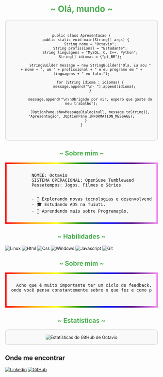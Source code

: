 <h1 align="center" style="color: #4CAF50;">~ Olá, mundo ~</h1>

<div style="border: 2px solid #ddd; border-radius: 10px; padding: 15px; background-color: #f9f9f9; margin: 10px 0; text-align: center;">
  <p align="center">
      
```import javax.swing.JOptionPane;

public class Apresentacao {
    public static void main(String[] args) {
        String nome = "Octavio";
        String profissional = "Estudante";
        String linguagens = "MySQL, C, C++, Python";
        String[] idiomas = {"pt_BR"};

        StringBuilder message = new StringBuilder("Ola, Eu sou " + nome + ", um " + profissional + " e eu programo em " + linguagens + " eu falo:");

        for (String idioma : idiomas) {
            message.append("\n- ").append(idioma);
        }

        message.append("\n\nObrigado por vir, espero que goste do meu trabalho");

        JOptionPane.showMessageDialog(null, message.toString(), "Apresentação", JOptionPane.INFORMATION_MESSAGE);
    }
}


```
 </p>
</div>

<h2 align="center" style="color: #4CAF50;">~ Sobre mim ~</h2>

<div style="border: 5px solid; border-image: linear-gradient(to right, red, orange, yellow, green, blue, indigo, violet); border-image-slice: 1; border-radius: 10px; padding: 15px; background-color: #f9f9f9; margin: 10px 0;">
    <pre>
        NOMEE: Octavio
        SISTEMA OPERACIONAL: OpenSuse Tumbleweed
        Passatempos: Jogos, Filmes e Séries
    </pre>

<pre>
        - 🤔 Explorando novas tecnologias e desenvolvendo soluções de software.
        - 🎓 Estudando ADS na Tuiuti.
        - 🌱 Aprendendo mais sobre Programação.
</pre>
</div>



<h2 align="center" style="color: #4CAF50;">~ Habilidades ~</h2>

![Linux](https://img.shields.io/badge/Linux-121011?style=for-the-badge&logo=linux&logoColor=white)
![Html](https://img.shields.io/badge/HTML-121011?style=for-the-badge&logo=html5&logoColor=white)
![Css](https://img.shields.io/badge/CSS-121011?&style=for-the-badge&logo=css3&logoColor=white)
![Windows](https://img.shields.io/badge/WINDOWS-121011?style=for-the-badge&logo=windows&logoColor=white)
![Javascript](https://img.shields.io/badge/JavaScript-121011?style=for-the-badge&logo=javascript&logoColor=white)
![Git](https://img.shields.io/badge/GIT-121011?style=for-the-badge&logo=git&logoColor=white)


<h2 align="center" style="color: #4CAF50;">~ Sobre mim ~</h2>

<div style="border: 5px solid; border-image: linear-gradient(to right, red, orange, yellow, green, blue, indigo, violet); border-image-slice: 1; border-radius: 10px; padding: 15px; background-color: #f9f9f9; margin: 10px 0;">
    <pre>
  Acho que é muito importante ter um ciclo de feedback, 
onde você pensa constantemente sobre o que fez e como poderia fazer melhor.
  </pre>
</div>

<h2 align="center" style="color: #4CAF50;">~ Estatísticas ~</h2>

<div style="border: 2px solid #ddd; border-radius: 10px; padding: 15px; background-color: #f9f9f9; margin: 10px 0; text-align: center;">
  <img src="https://github-readme-stats.vercel.app/api?username=OctavioKonzen&show_icons=true&theme=dark" alt="Estatísticas do GitHub de Octavio">
</div>


## Onde me encontrar

[![Linkedin](https://img.shields.io/badge/-username-blue?style=flat-square&logo=Linkedin&logoColor=white&link=Octavio)](https://www.linkedin.com/in/octavio-konzen-4684a522b/)
[![GitHub](https://img.shields.io/github/followers/iuricode?label=follow&style=social)](https://github.com/OctavioKonzen)
